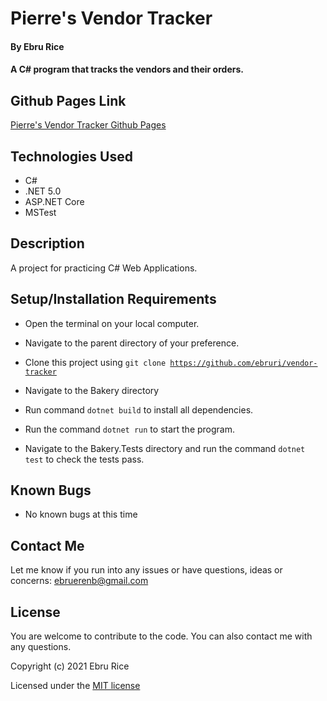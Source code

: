 # Pierre's Vendor Tracker 

#### By Ebru Rice

#### A C# program that tracks the vendors and their orders.

## Github Pages Link

[Pierre's Vendor Tracker Github Pages](https://ebruri.github.io/vendor-tracker/)

## Technologies Used

* C#
* .NET 5.0
* ASP.NET Core
* MSTest


## Description

A project for practicing C# Web Applications. 

## Setup/Installation Requirements

* Open the terminal on your local computer.

* Navigate to the parent directory of your preference.

* Clone this project using <code>git clone https://github.com/ebruri/vendor-tracker</code>

* Navigate to the Bakery directory

* Run command <code>dotnet build</code> to install all dependencies.

* Run the command <code>dotnet run</code> to start the program.

* Navigate to the Bakery.Tests directory and run the command <code>dotnet test</code> to check the tests pass.

## Known Bugs

* No known bugs at this time


## Contact Me

Let me know if you run into any issues or have questions, ideas or concerns:
ebruerenb@gmail.com

## License

You are welcome to contribute to the code. You can also contact me with any questions.

Copyright (c) 2021 Ebru Rice

Licensed under the [MIT license]()